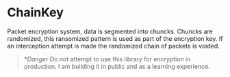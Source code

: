 # ChainKey
Packet encryption system, data is segmented into chuncks. 
Chuncks are randomized, this ransomized pattern is used as part of the encryption key.
If an interception attempt is made the randomized chain of packets is voided.

> **Danger* Do not attempt to use this library for encryption in production.
> I am building it in public and as a learning experience. 